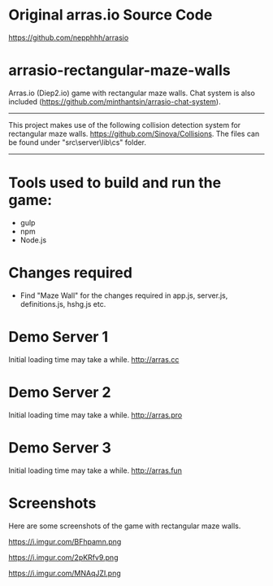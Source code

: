 # Original arras.io Source Code
https://github.com/nepphhh/arrasio

# arrasio-rectangular-maze-walls
Arras.io (Diep2.io) game with rectangular maze walls.
Chat system is also included (https://github.com/minthantsin/arrasio-chat-system).

****************************************************************************************************
This project makes use of the following collision detection system for rectangular maze walls.
https://github.com/Sinova/Collisions.
The files can be found under "src\server\lib\cs" folder.
****************************************************************************************************

# Tools used to build and run the game:
- gulp
- npm
- Node.js


# Changes required
- Find "Maze Wall" for the changes required in app.js, server.js, definitions.js, hshg.js etc.


# Demo Server 1
Initial loading time may take a while.
http://arras.cc

# Demo Server 2
Initial loading time may take a while.
http://arras.pro

# Demo Server 3
Initial loading time may take a while.
http://arras.fun

# Screenshots
Here are some screenshots of the game with rectangular maze walls.

    
https://i.imgur.com/BFhpamn.png

https://i.imgur.com/2pKRfv9.png

https://i.imgur.com/MNAqJZI.png
